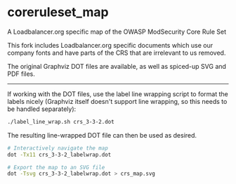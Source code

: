 # coreruleset_map
A Loadbalancer.org specific map of the OWASP ModSecurity Core Rule Set

This fork includes Loadbalancer.org specific documents which use our company fonts and have parts of the CRS that are irrelevant to us removed.

The original Graphviz DOT files are available, as well as spiced-up SVG and PDF files.

---

If working with the DOT files, use the label line wrapping script to format the labels nicely (Graphviz itself doesn't support line wrapping, so this needs to be handled separately):

```bash
./label_line_wrap.sh crs_3-3-2.dot
```

The resulting line-wrapped DOT file can then be used as desired.

```bash
# Interactively navigate the map
dot -Tx11 crs_3-3-2_labelwrap.dot

# Export the map to an SVG file
dot -Tsvg crs_3-3-2_labelwrap.dot > crs_map.svg
```
